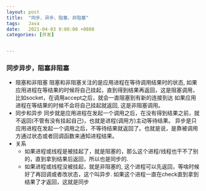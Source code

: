 ```yaml
---
layout: post
title:  "同步、异步、阻塞、非阻塞"
tags:   Java 
date:   2021-04-03 9:00:00 +0800
categories: [并发]


---
```


### 同步异步，阻塞非阻塞
- 阻塞和非阻塞
阻塞和非阻塞关注的是应用进程在等待调用结果时的状态,
如果应用进程在等结果的时候将自己挂起，直到得到结果再返回，这是阻塞调用，比如socket，在调用accept之后，就会一直阻塞到有新的连接到达
如果应用进程在等结果的时候不会将自己挂起就返回, 这是非阻塞调用。
- 同步和异步
同步就是应用进程在发起一个调用之后，在没有得到结果之前，就不返回(不管有没有挂起自己)，也就是进程(调用方)主动等待结果。
异步是只应用进程在发起一个调用之后，不等待结果就返回了。也就是说，是靠被调用方通过状态或者回调函数来通知进程结果。
- 关系
  - 如果进程或线程是被挂起了，就是阻塞的，那么这个进程/线程也干不了别的，直到拿到结果后返回，所以也是同步的.
  - 如果进程或线程没被挂起，就是非阻塞的, 这个进程可以先返回，等啥时候好了再回调或者改状态，这个叫异步. 如果这个进程一直在check直到拿到结果了才返回，这就是同步
